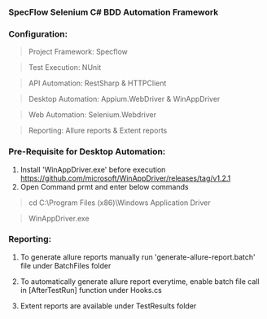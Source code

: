 ﻿### SpecFlow Selenium C# BDD Automation Framework

### Configuration: 
> Project Framework: Specflow

> Test Execution: NUnit

> API Automation: RestSharp & HTTPClient

> Desktop Automation: Appium.WebDriver & WinAppDriver

> Web Automation: Selenium.Webdriver

> Reporting: Allure reports & Extent reports


### Pre-Requisite for Desktop Automation:
1. Install 'WinAppDriver.exe' before execution <https://github.com/microsoft/WinAppDriver/releases/tag/v1.2.1>
2. Open Command prmt and enter below commands
>cd C:\Program Files (x86)\Windows Application Driver

>WinAppDriver.exe

### Reporting:
1. To generate allure reports manually run 'generate-allure-report.batch' file under BatchFiles folder

2. To automatically generate allure report everytime, enable batch file call in [AfterTestRun] function under Hooks.cs 

3. Extent reports are available under TestResults folder
